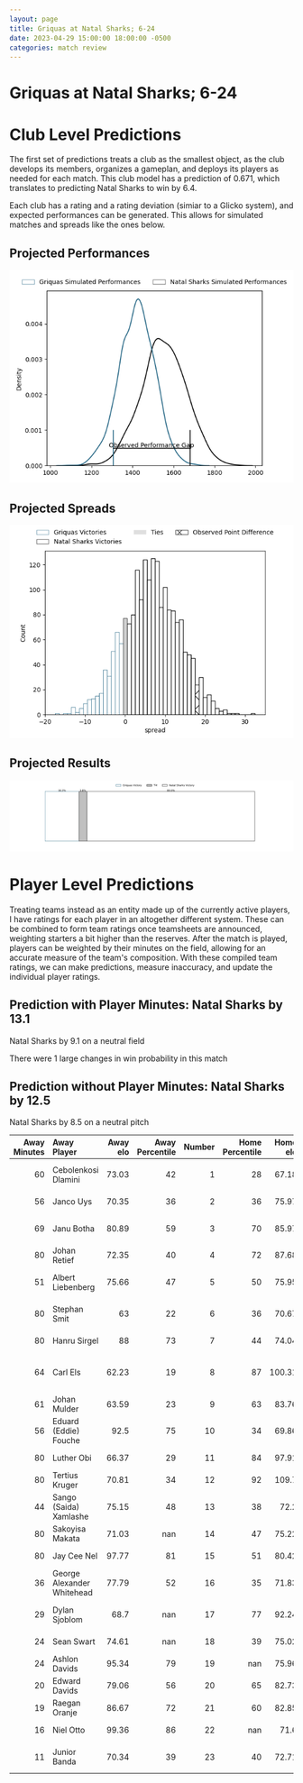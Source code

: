 ```yaml
---  
layout: page  
title: Griquas at Natal Sharks; 6-24  
date: 2023-04-29 15:00:00 18:00:00 -0500  
categories: match review  
---
```

# Griquas at Natal Sharks; 6-24

# Club Level Predictions


The first set of predictions treats a club as the smallest object, as the club develops its members, organizes a gameplan, and deploys its players as needed for each match. This club model has a prediction of 0.671, which translates to predicting Natal Sharks to win by 6.4.

Each club has a rating and a rating deviation (simiar to a Glicko system), and expected performances can be generated. This allows for simulated matches and spreads like the ones below.
## Projected Performances


![Projected Performances](plots/performances_2023-04-29-NatalSharks-Griquas.png)
## Projected Spreads


![Projected Spreads](plots/spreads_2023-04-29-NatalSharks-Griquas.png)
## Projected Results


![Projected Results](plots/resultbar_2023-04-29-NatalSharks-Griquas.png)
# Player Level Predictions


Treating teams instead as an entity made up of the currently active players, I have ratings for each player in an altogether different system. These can be combined to form team ratings once teamsheets are announced, weighting starters a bit higher than the reserves. After the match is played, players can be weighted by their minutes on the field, allowing for an accurate measure of the team's composition. With these compiled team ratings, we can make predictions, measure inaccuracy, and update the individual player ratings.
## Prediction with Player Minutes: Natal Sharks by 13.1


Natal Sharks by 9.1 on a neutral field

There were 1 large changes in win probability in this match
## Prediction without Player Minutes: Natal Sharks by 12.5


Natal Sharks by 8.5 on a neutral pitch



|   Away Minutes | Away Player                |   Away elo |   Away Percentile |   Number |   Home Percentile |   Home elo | Home Player                   |   Home Minutes |
|---------------:|:---------------------------|-----------:|------------------:|---------:|------------------:|-----------:|:------------------------------|---------------:|
|             60 | Cebolenkosi Dlamini        |      73.03 |                42 |        1 |                28 |      67.18 | Khwezi Jongamazizi Mona       |             65 |
|             56 | Janco Uys                  |      70.35 |                36 |        2 |                36 |      75.97 | Kerron van Vuuren             |             56 |
|             69 | Janu Botha                 |      80.89 |                59 |        3 |                70 |      85.97 | Khuthuzani Kingdom Mchunu     |             56 |
|             80 | Johan Retief               |      72.35 |                40 |        4 |                72 |      87.68 | Ockie Barnard                 |             60 |
|             51 | Albert Liebenberg          |      75.66 |                47 |        5 |                50 |      75.95 | Daniel Pieter (Reniel) Hugo   |             80 |
|             80 | Stephan Smit               |      63    |                22 |        6 |                36 |      70.67 | Tinotenda Blithe Mavesere     |             80 |
|             80 | Hanru Sirgel               |      88    |                73 |        7 |                44 |      74.04 | Thembelani Bholi              |             69 |
|             64 | Carl Els                   |      62.23 |                19 |        8 |                87 |     100.31 | Hendrik Petrus (Henco) Venter |             80 |
|             61 | Johan Mulder               |      63.59 |                23 |        9 |                63 |      83.76 | Bradley Davids                |             61 |
|             56 | Eduard (Eddie) Fouche      |      92.5  |                75 |       10 |                34 |      69.86 | Lionel Cronje                 |             80 |
|             80 | Luther Obi                 |      66.37 |                29 |       11 |                84 |      97.91 | Marnus Potgieter              |             78 |
|             80 | Tertius Kruger             |      70.81 |                34 |       12 |                92 |     109.7  | Alwayno Visagie               |             80 |
|             44 | Sango (Saida) Xamlashe     |      75.15 |                48 |       13 |                38 |      72.2  | Josh Jonas                    |             47 |
|             80 | Sakoyisa Makata            |      71.03 |               nan |       14 |                47 |      75.22 | Yaw Osei Penxe                |             80 |
|             80 | Jay Cee Nel                |      97.77 |                81 |       15 |                51 |      80.42 | Thaakir Abrahams              |             80 |
|             36 | George Alexander Whitehead |      77.79 |                52 |       16 |                35 |      71.83 | Murray Koster                 |             33 |
|             29 | Dylan Sjoblom              |      68.7  |               nan |       17 |                77 |      92.24 | Daniel Viljoen Jooste         |             24 |
|             24 | Sean Swart                 |      74.61 |               nan |       18 |                39 |      75.02 | Hanro Jacobs                  |             24 |
|             24 | Ashlon Davids              |      95.34 |                79 |       19 |               nan |      75.96 | Marco De Witt                 |             20 |
|             20 | Edward Davids              |      79.06 |                56 |       20 |                65 |      82.73 | Tiaan Fourie                  |             19 |
|             19 | Raegan Oranje              |      86.67 |                72 |       21 |                60 |      82.85 | Dian Bleuler                  |             15 |
|             16 | Niel Otto                  |      99.36 |                86 |       22 |               nan |      71.6  | Damon Royle                   |             11 |
|             11 | Junior Banda               |      70.34 |                39 |       23 |                40 |      72.71 | Frederik Johannes Zeilinga    |              2 |

